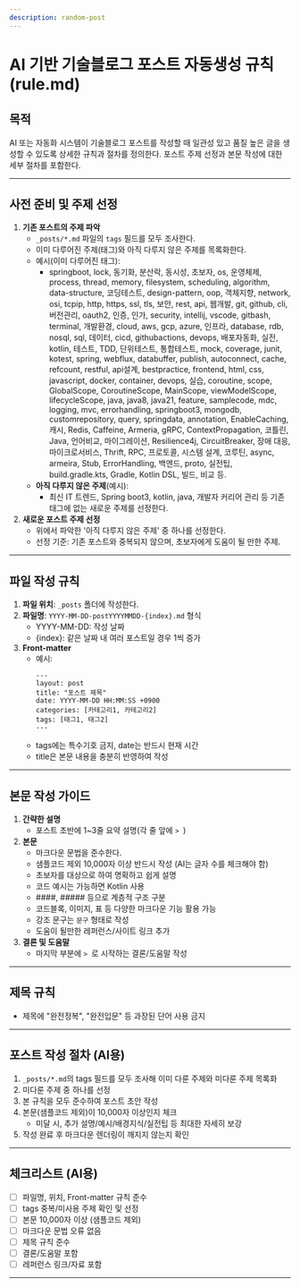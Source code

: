 ```yaml
---
description: random-post
---
```


# AI 기반 기술블로그 포스트 자동생성 규칙 (rule.md)

## 목적
AI 또는 자동화 시스템이 기술블로그 포스트를 작성할 때 일관성 있고 품질 높은 글을 생성할 수 있도록 상세한 규칙과 절차를 정의한다. 
포스트 주제 선정과 본문 작성에 대한 세부 절차를 포함한다.

---

## 사전 준비 및 주제 선정
1. **기존 포스트의 주제 파악**
    - `_posts/*.md` 파일의 `tags` 필드를 모두 조사한다.
    - 이미 다루어진 주제(태그)와 아직 다루지 않은 주제를 목록화한다.
    - 예시(이미 다루어진 태그):
      - springboot, lock, 동기화, 분산락, 동시성, 초보자, os, 운영체제, process, thread, memory, filesystem, scheduling, algorithm, data-structure, 코딩테스트, design-pattern, oop, 객체지향, network, osi, tcpip, http, https, ssl, tls, 보안, rest, api, 웹개발, git, github, cli, 버전관리, oauth2, 인증, 인가, security, intellij, vscode, gitbash, terminal, 개발환경, cloud, aws, gcp, azure, 인프라, database, rdb, nosql, sql, 데이터, cicd, githubactions, devops, 배포자동화, 실전, kotlin, 테스트, TDD, 단위테스트, 통합테스트, mock, coverage, junit, kotest, spring, webflux, databuffer, publish, autoconnect, cache, refcount, restful, api설계, bestpractice, frontend, html, css, javascript, docker, container, devops, 실습, coroutine, scope, GlobalScope, CoroutineScope, MainScope, viewModelScope, lifecycleScope, java, java8, java21, feature, samplecode, mdc, logging, mvc, errorhandling, springboot3, mongodb, customrepository, query, springdata, annotation, EnableCaching, 캐시, Redis, Caffeine, Armeria, gRPC, ContextPropagation, 코틀린, Java, 언어비교, 마이그레이션, Resilience4j, CircuitBreaker, 장애 대응, 마이크로서비스, Thrift, RPC, 프로토콜, 시스템 설계, 코루틴, async, armeira, Stub, ErrorHandling, 백엔드, proto, 실전팁, build.gradle.kts, Gradle, Kotlin DSL, 빌드, 비교 등.
    - **아직 다루지 않은 주제**(예시):
      - 최신 IT 트렌드, Spring boot3, kotlin, java, 개발자 커리어 관리 등 기존 태그에 없는 새로운 주제를 선정한다.
2. **새로운 포스트 주제 선정**
    - 위에서 파악한 '아직 다루지 않은 주제' 중 하나를 선정한다.
    - 선정 기준: 기존 포스트와 중복되지 않으며, 초보자에게 도움이 될 만한 주제.

---

## 파일 작성 규칙
1. **파일 위치**: `_posts` 폴더에 작성한다.
2. **파일명**: `YYYY-MM-DD-postYYYYMMDD-{index}.md` 형식
    - YYYY-MM-DD: 작성 날짜
    - {index}: 같은 날짜 내 여러 포스트일 경우 1씩 증가
3. **Front-matter**
    - 예시:
      ```
      ---
      layout: post
      title: "포스트 제목"
      date: YYYY-MM-DD HH:MM:SS +0900
      categories: [카테고리1, 카테고리2]
      tags: [태그1, 태그2]
      ---
      ```
    - tags에는 특수기호 금지, date는 반드시 현재 시간
    - title은 본문 내용을 충분히 반영하여 작성

---

## 본문 작성 가이드
1. **간략한 설명**
    - 포스트 초반에 1~3줄 요약 설명(각 줄 앞에 `> `)
2. **본문**
    - 마크다운 문법을 준수한다.
    - 샘플코드 제외 10,000자 이상 반드시 작성 (AI는 글자 수를 체크해야 함)
    - 초보자를 대상으로 하여 명확하고 쉽게 설명
    - 코드 예시는 가능하면 Kotlin 사용
    - ####, ##### 등으로 계층적 구조 구분
    - 코드블록, 이미지, 표 등 다양한 마크다운 기능 활용 가능
    - 강조 문구는 `문구` 형태로 작성
    - 도움이 될만한 레퍼런스/사이트 링크 추가
3. **결론 및 도움말**
    - 마지막 부분에 `> `로 시작하는 결론/도움말 작성

---

## 제목 규칙
- 제목에 "완전정복", "완전입문" 등 과장된 단어 사용 금지

---

## 포스트 작성 절차 (AI용)
1. `_posts/*.md`의 tags 필드를 모두 조사해 이미 다룬 주제와 미다룬 주제 목록화
2. 미다룬 주제 중 하나를 선정
3. 본 규칙을 모두 준수하여 포스트 초안 작성
4. 본문(샘플코드 제외)이 10,000자 이상인지 체크
    - 미달 시, 추가 설명/예시/배경지식/실전팁 등 최대한 자세히 보강
5. 작성 완료 후 마크다운 렌더링이 깨지지 않는지 확인

---

## 체크리스트 (AI용)
- [ ] 파일명, 위치, Front-matter 규칙 준수
- [ ] tags 중복/미사용 주제 확인 및 선정
- [ ] 본문 10,000자 이상 (샘플코드 제외)
- [ ] 마크다운 문법 오류 없음
- [ ] 제목 규칙 준수
- [ ] 결론/도움말 포함
- [ ] 레퍼런스 링크/자료 포함

---

